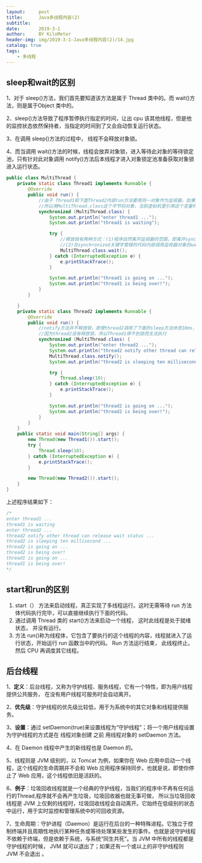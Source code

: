 ```yaml
---
layout:     post
title:      Java多线程内容(2)
subtitle:   
date:       2019-3-1
author:     BY KiloMeter
header-img: img/2019-3-1-Java多线程内容(2)/14.jpg
catalog: true
tags:
    - 多线程
---
```


## sleep和wait的区别

1、对于 sleep()方法，我们首先要知道该方法是属于 Thread 类中的。而 wait()方法，则是属于Object 类中的。 

2、sleep()方法导致了程序暂停执行指定的时间，让出 cpu 该其他线程，但是他的监控状态依然保持者，当指定的时间到了又会自动恢复运行状态。 

3、在调用 sleep()方法的过程中， 线程不会释放对象锁。 

4、而当调用 wait()方法的时候，线程会放弃对象锁，进入等待此对象的等待锁定池，只有针对此对象调用 notify()方法后本线程才进入对象锁定池准备获取对象锁进入运行状态。

```java
public class MultiThread {
    private static class Thread1 implements Runnable {
        @Override
        public void run() {
            //由于 Thread1和下面Thread2内部run方法要用同一对象作为监视器，如果用this则Thread1和Threa2的this不是同一对象
            //所以用MultiThread.class这个字节码对象，当前虚拟机里引用这个变量时指向的都是同一个对象
            synchronized (MultiThread.class) {
                System.out.println("enter thread1 ...");
                System.out.println("thread1 is waiting");

                try {
                    //释放锁有两种方式：(1)程序自然离开监视器的范围，即离开synchronized关键字管辖的代码范围
                    //(2)在synchronized关键字管辖的代码内部调用监视器对象的wait()方法。这里使用wait方法
                    MultiThread.class.wait();
                } catch (InterruptedException e) {
                    e.printStackTrace();
                }

                System.out.println("thread1 is going on ...");
                System.out.println("thread1 is being over!");
            }
        }

    }
    private static class Thread2 implements Runnable {
        @Override
        public void run() {
            //notify方法并不释放锁，即使thread2调用了下面的sleep方法休息10ms，但thread1仍然不会执行
            //因为thread2没有释放锁，所以Thread1得不到锁而无法执行
            synchronized (MultiThread.class) {
                System.out.println("enter thread2 ...");
                System.out.println("thread2 notify other thread can release wait status ...");
                MultiThread.class.notify();
                System.out.println("thread2 is sleeping ten millisecond ...");

                try {
                    Thread.sleep(10);
                } catch (InterruptedException e) {
                    e.printStackTrace();
                }

                System.out.println("thread2 is going on ...");
                System.out.println("thread2 is being over!");
            }
        }
    }
    public static void main(String[] args) {
        new Thread(new Thread1()).start();
        try {
            Thread.sleep(10);
        } catch (InterruptedException e) {
            e.printStackTrace();
        }

        new Thread(new Thread2()).start();
    }
}
```

上述程序结果如下：

```java
/*
enter thread1 ...
thread1 is waiting
enter thread2 ...
thread2 notify other thread can release wait status ...
thread2 is sleeping ten millisecond ...
thread2 is going on ...
thread2 is being over!
thread1 is going on ...
thread1 is being over!
*/
```

## start和run的区别

1. start（） 方法来启动线程，真正实现了多线程运行。这时无需等待 run 方法体代码执行完毕，可以直接继续执行下面的代码。
2. 通过调用 Thread 类的 start()方法来启动一个线程， 这时此线程是处于就绪状态， 并没有运行。
3. 方法 run()称为线程体，它包含了要执行的这个线程的内容，线程就进入了运行状态，开始运行 run 函数当中的代码。 Run 方法运行结束， 此线程终止。然后 CPU 再调度其它线程。

## 后台线程

1、**定义**：后台线程，又称为守护线程、服务线程，它有一个特性，即为用户线程 提供公共服务， 在没有用户线程可服务时会自动离开。 

2、**优先级**：守护线程的优先级比较低，用于为系统中的其它对象和线程提供服务。 

3、**设置**：通过 setDaemon(true)来设置线程为“守护线程”；将一个用户线程设置为守护线程的方式是在 线程对象创建 之前 用线程对象的 setDaemon 方法。

4、在 Daemon 线程中产生的新线程也是 Daemon 的。 

5、线程则是 JVM 级别的，以 Tomcat 为例，如果你在 Web 应用中启动一个线程，这个线程的生命周期并不会和 Web 应用程序保持同步。也就是说，即使你停止了 Web 应用，这个线程依旧是活跃的。 

6、**例子**：垃圾回收线程就是一个经典的守护线程，当我们的程序中不再有任何运行的Thread,程序就不会再产生垃圾，垃圾回收器也就无事可做， 所以当垃圾回收线程是 JVM 上仅剩的线程时，垃圾回收线程会自动离开。它始终在低级别的状态中运行，用于实时监控和管理系统中的可回收资源。 

7、生命周期：守护进程（Daemon）是运行在后台的一种特殊进程。它独立于控制终端并且周期性地执行某种任务或等待处理某些发生的事件。也就是说守护线程不依赖于终端，但是依赖于系统，与系统“同生共死”。当 JVM 中所有的线程都是守护线程的时候， JVM 就可以退出了；如果还有一个或以上的非守护线程则 JVM 不会退出 。

